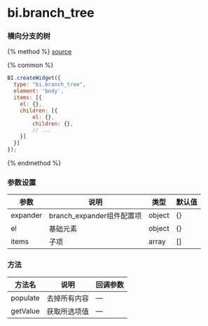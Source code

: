 # bi.branch_tree
### 横向分支的树

{% method %}
[source](https://jsfiddle.net/fineui/mLq3e170/)

{% common %}
```javascript
BI.createWidget({
  type: "bi.branch_tree",
  element: 'body',
  items: [{
    el: {},
    children: [{
        el: {},
        children: {},
        // ...
    }]
  }]
});
```

{% endmethod %}



### 参数设置

| 参数       | 说明                   | 类型     | 默认值  |
| -------- | -------------------- | ------ | ---- |
| expander | branch_expander组件配置项 | object | {}   |
| el       | 基础元素                     | object | {}   |
| items    | 子项                   | array  | []   |



### 方法

| 方法名      | 说明     | 回调参数 |
| -------- | ------ | ---- |
| populate | 去掉所有内容 | —    |
| getValue | 获取所选项值 | —    |

